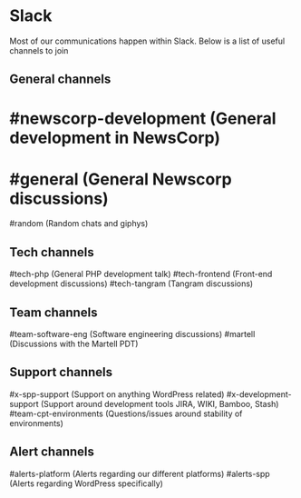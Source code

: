 # Slack

Most of our communications happen within Slack. Below is a list of useful channels to join

## General channels ##
# #newscorp-development (General development in NewsCorp)
# #general (General Newscorp discussions)
\#random (Random chats and giphys)

## Tech channels ##
#tech-php (General PHP development talk)
#tech-frontend (Front-end development discussions)
#tech-tangram (Tangram discussions)

## Team channels ##
#team-software-eng (Software engineering discussions)
#martell (Discussions with the Martell PDT)

## Support channels ##
#x-spp-support (Support on anything WordPress related)
#x-development-support (Support around development tools JIRA, WIKI, Bamboo, Stash)
#team-cpt-environments (Questions/issues around stability of environments)

## Alert channels ##
#alerts-platform (Alerts regarding our different platforms)
#alerts-spp (Alerts regarding WordPress specifically)

